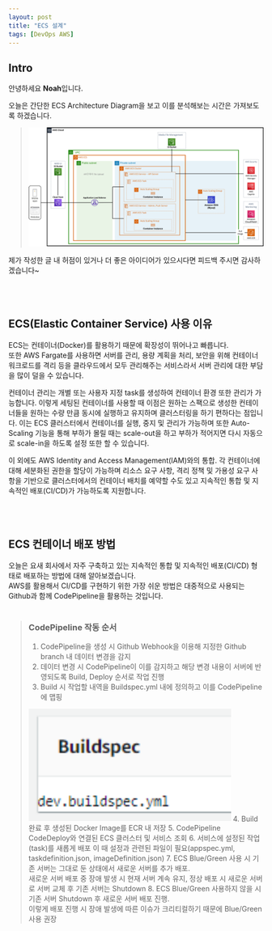 ```yaml
---
layout: post
title: "ECS 설계"
tags: [DevOps AWS]
---
```


## Intro
안녕하세요 **Noah**입니다.

오늘은 간단한 ECS Architecture Diagram을 보고 이를 분석해보는 시간은 가져보도록 하겠습니다.
> <img src="../../../assets/img/2022-07-20-AWS_ECS_Fargate_Architecture/architecture_diagram.jpg"  width="1400"/>

제가 작성한 글 내 허점이 있거나 더 좋은 아이디어가 있으시다면 피드백 주시면 감사하겠습니다~
<br/><br/><br/><br/>

## ECS(Elastic Container Service) 사용 이유
ECS는 컨테이너(Docker)를 활용하기 때문에 확장성이 뛰어나고 빠릅니다.<br/>
또한 AWS Fargate를 사용하면 서버를 관리, 용량 계획을 처리, 보안을 위해 컨테이너 워크로드를 격리 등을 클라우드에서 모두 관리해주는 서비스라서 서버 관리에 대한 부담을 많이 덜을 수 있습니다.

컨테이너 관리는 개별 또는 사용자 지정 task를 생성하여 컨테이너 환경 또한 관리가 가능합니다.
이렇게 세팅된 컨테이너를 사용할 때 이점은 원하는 스팩으로 생성한 컨테이너들을 원하는 수량 만큼 동시에 실행하고 유지하며 클러스터링을 하기 편하다는 점입니다. 
이는 ECS 클러스터에서 컨테이너를 실행, 중지 및 관리가 가능하며 또한 Auto-Scaling 기능을 통해 부하가 몰릴 때는 scale-out을 하고 부하가 적어지면 다시 자동으로 scale-in을 하도록 설정 또한 할 수 있습니다.

이 외에도 AWS Identity and Access Management(IAM)와의 통합. 각 컨테이너에 대해 세분화된 권한을 할당이 가능하며
리소스 요구 사항, 격리 정책 및 가용성 요구 사항을 기반으로 클러스터에서의 컨테이너 배치를 예약할 수도 있고 지속적인 통합 및 지속적인 배포(CI/CD)가 가능하도록 지원합니다.
<br/><br/><br/><br/>

## ECS 컨테이너 배포 방법
오늘은 요새 회사에서 자주 구축하고 있는 지속적인 통합 및 지속적인 배포(CI/CD) 형태로 배포하는 방법에 대해 알아보겠습니다.<br/>
AWS를 활용해서 CI/CD를 구현하기 위한 가장 쉬운 방법은 대중적으로 사용되는 Github과 함께 CodePipeline을 활용하는 것입니다.
<br/><br/>

> ### CodePipeline 작동 순서
> 1. CodePipeline을 생성 시 Github Webhook을 이용해 지정한 Github branch 내 데이터 변경을 감지
> 2. 데이터 변경 시 CodePipeline이 이를 감지하고 해당 변경 내용이 서버에 반영되도록 Build, Deploy 순서로 작업 진행
> 3. Build 시 작업할 내역을 Buildspec.yml 내에 정의하고 이를 CodePipeline에 맵핑<br/>
> <img src="../../../assets/img/2022-07-20-AWS_ECS_Fargate_Architecture/buildspec.png"  width="400"/>
> 4. Build 완료 후 생성된 Docker Image를 ECR 내 저장
> 5. CodePipeline CodeDeploy와 연결된 ECS 클러스터 및 서비스 조회
> 6. 서비스에 설정된 작업(task)를 새롭게 배포 이 때 설정과 관련된 파일이 필요(appspec.yml, taskdefinition.json, imageDefinition.json)
> 7. ECS Blue/Green 사용 시 기존 서버는 그대로 둔 상태에서 새로운 서버를 추가 배포.<br/> 새로운 서버 배포 중 장애 발생 시 현재 서버 계속 유지, 정상 배포 시 새로운 서버로 서버 교체 후 기존 서버는 Shutdown
> 8. ECS Blue/Green 사용하지 않을 시 기존 서버 Shutdown 후 새로운 서버 배포 진행.<br/> 이렇게 배포 진행 시 장애 발생에 따른 이슈가 크리티컬하기 때문에 Blue/Green 사용 권장

## 






